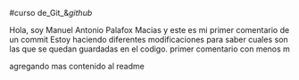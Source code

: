 #curso de_Git_&_github_

Hola, soy Manuel Antonio Palafox Macias y este es mi primer comentario de un commit
Estoy haciendo diferentes modificaciones para saber cuales son las que se quedan guardadas en el codigo.
primer comentario con menos m

agregando mas contenido al readme
